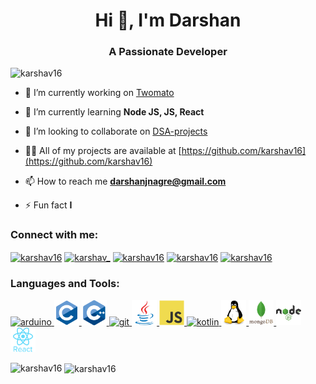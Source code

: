 <h1 align="center">Hi 👋, I'm Darshan</h1>
<h3 align="center">A Passionate Developer</h3>

<p align="left"> <img src="https://komarev.com/ghpvc/?username=karshav16&label=Profile%20views&color=0e75b6&style=flat" alt="karshav16" /> </p>

- 🔭 I’m currently working on [Twomato](https://github.com/karshav16/twomato)

- 🌱 I’m currently learning **Node JS, JS, React**

- 👯 I’m looking to collaborate on [DSA-projects](https://github.com/karshav16/DSA-Projects)

- 👨‍💻 All of my projects are available at [https://github.com/karshav16](https://github.com/karshav16)

- 📫 How to reach me **darshanjnagre@gmail.com**

- ⚡ Fun fact **I**

<h3 align="left">Connect with me:</h3>
<p align="left">
<a href="https://linkedin.com/in/karshav16" target="blank"><img align="center" src="https://raw.githubusercontent.com/rahuldkjain/github-profile-readme-generator/master/src/images/icons/Social/linked-in-alt.svg" alt="karshav16" height="30" width="40" /></a>
<a href="https://instagram.com/karshav_" target="blank"><img align="center" src="https://raw.githubusercontent.com/rahuldkjain/github-profile-readme-generator/master/src/images/icons/Social/instagram.svg" alt="karshav_" height="30" width="40" /></a>
<a href="https://codeforces.com/profile/karshav16" target="blank"><img align="center" src="https://raw.githubusercontent.com/rahuldkjain/github-profile-readme-generator/master/src/images/icons/Social/codeforces.svg" alt="karshav16" height="30" width="40" /></a>
<a href="https://www.leetcode.com/karshav16" target="blank"><img align="center" src="https://raw.githubusercontent.com/rahuldkjain/github-profile-readme-generator/master/src/images/icons/Social/leet-code.svg" alt="karshav16" height="30" width="40" /></a>
<a href="https://auth.geeksforgeeks.org/user/karshav16" target="blank"><img align="center" src="https://raw.githubusercontent.com/rahuldkjain/github-profile-readme-generator/master/src/images/icons/Social/geeks-for-geeks.svg" alt="karshav16" height="30" width="40" /></a>
</p>

<h3 align="left">Languages and Tools:</h3>
<p align="left"> <a href="https://www.arduino.cc/" target="_blank" rel="noreferrer"> <img src="https://cdn.worldvectorlogo.com/logos/arduino-1.svg" alt="arduino" width="40" height="40"/> </a> <a href="https://www.cprogramming.com/" target="_blank" rel="noreferrer"> <img src="https://raw.githubusercontent.com/devicons/devicon/master/icons/c/c-original.svg" alt="c" width="40" height="40"/> </a> <a href="https://www.w3schools.com/cpp/" target="_blank" rel="noreferrer"> <img src="https://raw.githubusercontent.com/devicons/devicon/master/icons/cplusplus/cplusplus-original.svg" alt="cplusplus" width="40" height="40"/> </a> <a href="https://git-scm.com/" target="_blank" rel="noreferrer"> <img src="https://www.vectorlogo.zone/logos/git-scm/git-scm-icon.svg" alt="git" width="40" height="40"/> </a> <a href="https://www.java.com" target="_blank" rel="noreferrer"> <img src="https://raw.githubusercontent.com/devicons/devicon/master/icons/java/java-original.svg" alt="java" width="40" height="40"/> </a> <a href="https://developer.mozilla.org/en-US/docs/Web/JavaScript" target="_blank" rel="noreferrer"> <img src="https://raw.githubusercontent.com/devicons/devicon/master/icons/javascript/javascript-original.svg" alt="javascript" width="40" height="40"/> </a> <a href="https://kotlinlang.org" target="_blank" rel="noreferrer"> <img src="https://www.vectorlogo.zone/logos/kotlinlang/kotlinlang-icon.svg" alt="kotlin" width="40" height="40"/> </a> <a href="https://www.linux.org/" target="_blank" rel="noreferrer"> <img src="https://raw.githubusercontent.com/devicons/devicon/master/icons/linux/linux-original.svg" alt="linux" width="40" height="40"/> </a> <a href="https://www.mongodb.com/" target="_blank" rel="noreferrer"> <img src="https://raw.githubusercontent.com/devicons/devicon/master/icons/mongodb/mongodb-original-wordmark.svg" alt="mongodb" width="40" height="40"/> </a> <a href="https://nodejs.org" target="_blank" rel="noreferrer"> <img src="https://raw.githubusercontent.com/devicons/devicon/master/icons/nodejs/nodejs-original-wordmark.svg" alt="nodejs" width="40" height="40"/> </a> <a href="https://reactjs.org/" target="_blank" rel="noreferrer"> <img src="https://raw.githubusercontent.com/devicons/devicon/master/icons/react/react-original-wordmark.svg" alt="react" width="40" height="40"/> </a> </p>

<p><img align="left" src="https://github-readme-stats.vercel.app/api/top-langs?username=karshav16&show_icons=true&locale=en&layout=compact" alt="karshav16" /></p>

<p>&nbsp;<img align="center" src="https://github-readme-stats.vercel.app/api?username=karshav16&show_icons=true&locale=en" alt="karshav16" /></p>
